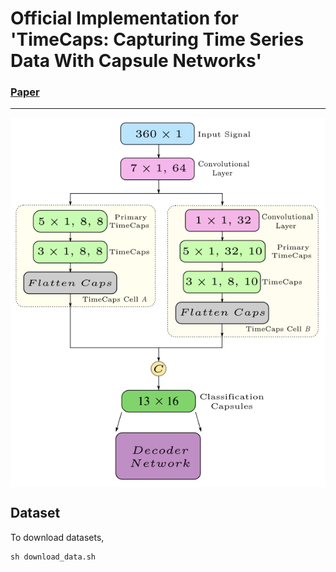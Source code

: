 # Official Implementation for 'TimeCaps: Capturing Time Series Data With Capsule Networks'

### [Paper](https://arxiv.org/abs/1911.11800) 
---
<p align="center">
  <img align="middle" src="lll.png" alt="The main figure"/>
</p>



## Dataset
To download datasets,
```
sh download_data.sh
```
